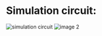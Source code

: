 # Simulation circuit:
![simulation circuit](https://user-images.githubusercontent.com/94299225/144248582-f3ecb36e-294c-4545-ab7b-046ca7d54adc.png)
![image 2](https://user-images.githubusercontent.com/94299225/144272197-eba14144-1d38-4f45-9d35-263e97392e14.png)


